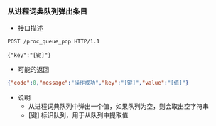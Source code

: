 ### 从进程词典队列弹出条目

- 接口描述

```
POST /proc_queue_pop HTTP/1.1

{"key":"[键]"}
```

- 可能的返回

```json
{"code":0,"message":"操作成功","key":"[键]","value":"[值]"}
```

- 说明
    - 从进程词典队列中弹出一个值，如果队列为空，则会取出空字符串
    - [键] 标识队列，用于从队列中提取值
